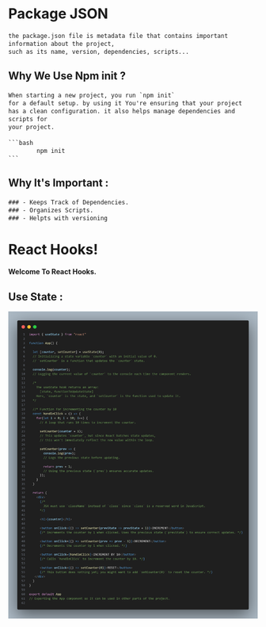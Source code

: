 
# Package JSON

    the package.json file is metadata file that contains important information about the project,
    such as its name, version, dependencies, scripts...

## Why We Use Npm init ? 

    When starting a new project, you run `npm init` 
    for a default setup. by using it You're ensuring that your project
    has a clean configuration. it also helps manage dependencies and scripts for
    your project. 

    ```bash 
            npm init 
    ```

## Why It's Important : 

    ### - Keeps Track of Dependencies.
    ### - Organizes Scripts.
    ### - Helpts with versioning

# React Hooks!

#### Welcome To React Hooks.

## Use State : 
![use State Image](./courseScreenshots/useState.png)

